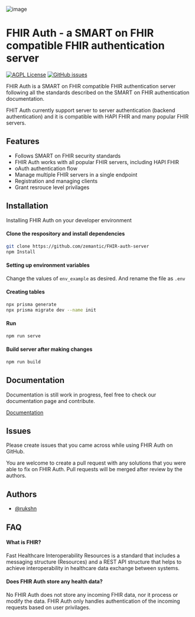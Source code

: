 ![image](https://user-images.githubusercontent.com/2173259/209614345-8a492e66-d195-458f-8f4d-f356bce54692.png)


# FHIR Auth - a SMART on FHIR compatible FHIR authentication server
[![AGPL License](https://img.shields.io/badge/license-AGPL-blue.svg?style=flat-square)](http://www.gnu.org/licenses/agpl-3.0)
[![GitHub issues](https://img.shields.io/github/issues/zemantic/fhir-auth?style=flat-square)](https://github.com/zemantic/fhir-auth)

FHIR Auth is a SMART on FHIR compatible FHIR authentication server following all the standards described on the SMART on FHIR authentication documentation. 

FHIT Auth currently support server to server authentication (backend authentication) and it is compatible with HAPI FHIR and many popular FHIR servers.



## Features

- Follows SMART on FHIR security standards
- FHIR Auth works with all popular FHIR servers, including HAPI FHIR
- oAuth authentication flow
- Manage multiple FHIR servers in a single endpoint
- Registration and managing clients
- Grant resrouce level privilages


## Installation

Installing FHIR Auth on your developer environment

#### Clone the respository and install dependencies
```bash
git clone https://github.com/zemantic/FHIR-auth-server
npm Install
```

#### Setting up environment variables
Change the values of `env_example` as desired. And rename the file as `.env`

#### Creating tables 

``` bash
npx prisma generate
npx prisma migrate dev --name init
```

#### Run

```bash 
npm run serve
```

#### Build server after making changes 

```bash
npm run build
```
## Documentation

Documentation is still work in progress, feel free to check our documentation page and contribute.

[Documentation](https://linktodocumentation)


## Issues

Please create issues that you came across while using FHIR Auth on GitHub.

You are welcome to create a pull request with any solutions that you were able to fix on FHIR Auth. Pull requests will be merged after review by the authors.
## Authors

- [@rukshn](https://www.github.com/rukshn)


## FAQ

#### What is FHIR?

Fast Healthcare Interoperability Resources is a standard that includes a messaging structure (Resources) and a REST API structure that helps to achieve interoperability in healthcare data exchange between systems.

#### Does FHIR Auth store any health data?

No FHIR Auth does not store any incoming FHIR data, nor it process or modify the data. FHIR Auth only handles authentication of the incoming requests based on user privilages.



